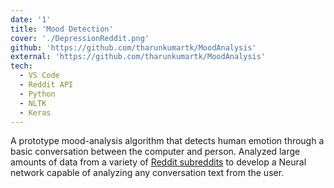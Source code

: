 ```yaml
---
date: '1'
title: 'Mood Detection'
cover: './DepressionReddit.png'
github: 'https://github.com/tharunkumartk/MoodAnalysis'
external: 'https://github.com/tharunkumartk/MoodAnalysis'
tech:
  - VS Code
  - Reddit API
  - Python
  - NLTK
  - Keras
---
```


A prototype mood-analysis algorithm that detects human emotion through a basic conversation between the computer and person. Analyzed large amounts of data from a variety of [Reddit subreddits](https://reddit.com/) to develop a Neural network capable of analyzing any conversation text from the user.

